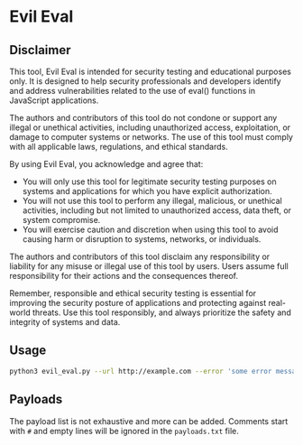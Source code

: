 # Evil Eval

## Disclaimer

This tool, Evil Eval is intended for security testing and educational purposes only. It is designed to help security professionals and developers identify and address vulnerabilities related to the use of eval() functions in JavaScript applications.

The authors and contributors of this tool do not condone or support any illegal or unethical activities, including unauthorized access, exploitation, or damage to computer systems or networks. The use of this tool must comply with all applicable laws, regulations, and ethical standards.

By using Evil Eval, you acknowledge and agree that:
- You will only use this tool for legitimate security testing purposes on systems and applications for which you have explicit authorization.
- You will not use this tool to perform any illegal, malicious, or unethical activities, including but not limited to unauthorized access, data theft, or system compromise.
- You will exercise caution and discretion when using this tool to avoid causing harm or disruption to systems, networks, or individuals.

The authors and contributors of this tool disclaim any responsibility or liability for any misuse or illegal use of this tool by users. Users assume full responsibility for their actions and the consequences thereof.

Remember, responsible and ethical security testing is essential for improving the security posture of applications and protecting against real-world threats. Use this tool responsibly, and always prioritize the safety and integrity of systems and data.

## Usage

~~~bash
python3 evil_eval.py --url http://example.com --error 'some error message' --json-key key_name
~~~

## Payloads

The payload list is not exhaustive and more can be added. Comments start with `#` and empty lines will be ignored in the `payloads.txt` file.
